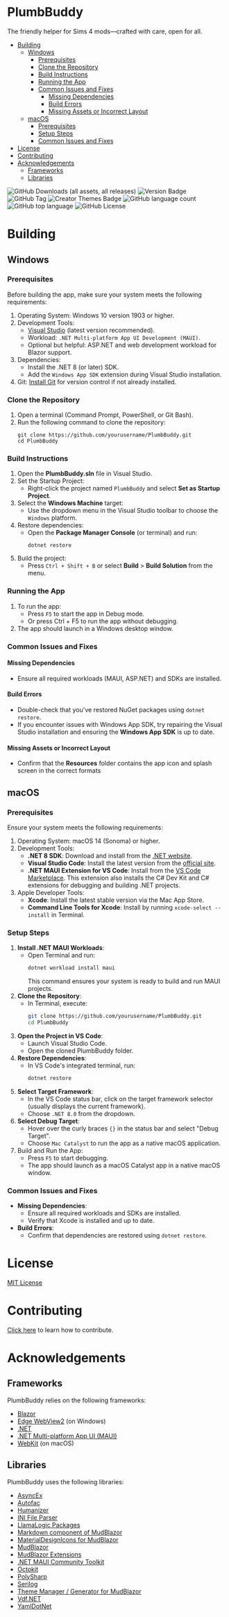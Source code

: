 <h1>PlumbBuddy</h1>
The friendly helper for Sims 4 mods—crafted with care, open for all.

<!-- TOC -->

- [Building](#building)
  - [Windows](#windows)
    - [Prerequisites](#prerequisites)
    - [Clone the Repository](#clone-the-repository)
    - [Build Instructions](#build-instructions)
    - [Running the App](#running-the-app)
    - [Common Issues and Fixes](#common-issues-and-fixes)
      - [Missing Dependencies](#missing-dependencies)
      - [Build Errors](#build-errors)
      - [Missing Assets or Incorrect Layout](#missing-assets-or-incorrect-layout)
  - [macOS](#macos)
    - [Prerequisites](#prerequisites-1)
    - [Setup Steps](#setup-steps)
    - [Common Issues and Fixes](#common-issues-and-fixes-1)
- [License](#license)
- [Contributing](#contributing)
- [Acknowledgements](#acknowledgements)
  - [Frameworks](#frameworks)
  - [Libraries](#libraries)

<!-- /TOC -->

![GitHub Downloads (all assets, all releases)](https://img.shields.io/github/downloads/Llama-Logic/PlumbBuddy/total)
![Version Badge](https://img.shields.io/badge/dynamic/xml?url=https%3A%2F%2Fraw.githubusercontent.com%2FLlama-Logic%2FPlumbBuddy%2Frefs%2Fheads%2Fmain%2FPlumbBuddy%2FPlumbBuddy.csproj&query=%2FProject%2FPropertyGroup%2FApplicationVersion%2Ftext()&label=version)
![GitHub Tag](https://img.shields.io/github/v/tag/Llama-Logic/PlumbBuddy?label=latest%20tag)
![Creator Themes Badge](https://img.shields.io/badge/creator%20themes-4-blue)
![GitHub language count](https://img.shields.io/github/languages/count/Llama-Logic/PlumbBuddy)
![GitHub top language](https://img.shields.io/github/languages/top/Llama-Logic/PlumbBuddy)
![GitHub License](https://img.shields.io/github/license/Llama-Logic/LlamaLogic)

# Building

## Windows

### Prerequisites
Before building the app, make sure your system meets the following requirements:
1. Operating System: Windows 10 version 1903 or higher.
2. Development Tools:
   * [Visual Studio](https://visualstudio.microsoft.com/) (latest version recommended).
   * Workload: `.NET Multi-platform App UI Development (MAUI)`.
   * Optional but helpful: ASP.NET and web development workload for Blazor support.
3. Dependencies:
   * Install the .NET 8 (or later) SDK.
   * Add the `Windows App SDK` extension during Visual Studio installation.
4. Git: [Install Git](https://git-scm.com/) for version control if not already installed.

### Clone the Repository
1. Open a terminal (Command Prompt, PowerShell, or Git Bash).
2. Run the following command to clone the repository:
    ```batch
    git clone https://github.com/yourusername/PlumbBuddy.git
    cd PlumbBuddy
    ```

### Build Instructions
1. Open the **PlumbBuddy.sln** file in Visual Studio.
2. Set the Startup Project:
   * Right-click the project named `PlumbBuddy` and select **Set as Startup Project**.
3. Select the **Windows Machine** target:
   * Use the dropdown menu in the Visual Studio toolbar to choose the `Windows` platform.
4. Restore dependencies:
   * Open the **Package Manager Console** (or terminal) and run:
        ```batch
        dotnet restore
        ```
5. Build the project:
   * Press `Ctrl + Shift + B` or select **Build** > **Build Solution** from the menu.

### Running the App
1. To run the app:
   * Press `F5` to start the app in Debug mode.
   * Or press Ctrl + F5 to run the app without debugging.
2. The app should launch in a Windows desktop window.

### Common Issues and Fixes

#### Missing Dependencies
* Ensure all required workloads (MAUI, ASP.NET) and SDKs are installed.

#### Build Errors
* Double-check that you've restored NuGet packages using `dotnet restore`.
* If you encounter issues with Windows App SDK, try repairing the Visual Studio installation and ensuring the **Windows App SDK** is up to date.

#### Missing Assets or Incorrect Layout
* Confirm that the **Resources** folder contains the app icon and splash screen in the correct formats

## macOS

### Prerequisites
Ensure your system meets the following requirements:
1. Operating System: macOS 14 (Sonoma) or higher.
2. Development Tools:
   * **.NET 8 SDK**: Download and install from the [.NET website](https://dotnet.microsoft.com/download/dotnet/8.0).
   * **Visual Studio Code**: Install the latest version from the [official site](https://code.visualstudio.com/).
   * **.NET MAUI Extension for VS Code**: Install from the [VS Code Marketplace](https://marketplace.visualstudio.com/items?itemName=ms-dotnettools.dotnet-maui). This extension also installs the C# Dev Kit and C# extensions for debugging and building .NET projects. 
3. Apple Developer Tools:
   * **Xcode**: Install the latest stable version via the Mac App Store.
   * **Command Line Tools for Xcode**: Install by running `xcode-select --install` in Terminal.

### Setup Steps
1. **Install .NET MAUI Workloads**:
   * Open Terminal and run:
        ```zsh
        dotnet workload install maui
        ```
     This command ensures your system is ready to build and run MAUI projects. 
2. **Clone the Repository**:
   * In Terminal, execute:
        ```zsh
        git clone https://github.com/yourusername/PlumbBuddy.git
        cd PlumbBuddy
        ```
3. **Open the Project in VS Code**:
   * Launch Visual Studio Code.
   * Open the cloned PlumbBuddy folder.
4. **Restore Dependencies**:
   * In VS Code's integrated terminal, run:
        ```zsh
        dotnet restore
        ```
5. **Select Target Framework**:
   * In the VS Code status bar, click on the target framework selector (usually displays the current framework).
   * Choose `.NET 8.0` from the dropdown.
6. **Select Debug Target**:
   * Hover over the curly braces `{}` in the status bar and select "Debug Target".
   * Choose `Mac Catalyst` to run the app as a native macOS application.
7. Build and Run the App:
   * Press `F5` to start debugging.
   * The app should launch as a macOS Catalyst app in a native macOS window.

### Common Issues and Fixes
* **Missing Dependencies**:
  * Ensure all required workloads and SDKs are installed.
  * Verify that Xcode is installed and up to date.
* **Build Errors**:
  * Confirm that dependencies are restored using `dotnet restore`.

# License
[MIT License](LICENSE)

# Contributing
[Click here](CONTRIBUTING.md) to learn how to contribute.

# Acknowledgements

## Frameworks
PlumbBuddy relies on the following frameworks:
* [Blazor](https://dotnet.microsoft.com/apps/aspnet/web-apps/blazor)
* [Edge WebView2](https://developer.microsoft.com/microsoft-edge/webview2) (on Windows)
* [.NET](https://dotnet.microsoft.com/)
* [.NET Multi-platform App UI (MAUI)](https://dotnet.microsoft.com/apps/maui)
* [WebKit](https://webkit.org/) (on macOS)

## Libraries
PlumbBuddy uses the following libraries:
* [AsyncEx](https://github.com/StephenCleary/AsyncEx)
* [Autofac](https://autofac.org/)
* [Humanizer](https://github.com/Humanizr/Humanizer)
* [INI File Parser](https://github.com/rickyah/ini-parser)
* [LlamaLogic Packages](https://github.com/Llama-Logic/LlamaLogic)
* [Markdown component of MudBlazor](https://github.com/MyNihongo/MudBlazor.Markdown)
* [MaterialDesignIcons for MudBlazor](https://github.com/bromix/Bromix.MudBlazor.MaterialDesignIcons)
* [MudBlazor](https://github.com/MudBlazor/MudBlazor)
* [MudBlazor Extensions](https://github.com/CodeBeamOrg/CodeBeam.MudBlazor.Extensions)
* [.NET MAUI Community Toolkit](https://github.com/CommunityToolkit/Maui)
* [Octokit](https://github.com/octokit)
* [PolySharp](https://github.com/Sergio0694/PolySharp)
* [Serilog](https://github.com/serilog/serilog)
* [Theme Manager / Generator for MudBlazor](https://github.com/MudBlazor/ThemeManager)
* [Vdf.NET](https://github.com/shravan2x/Gameloop.Vdf)
* [YamlDotNet](https://github.com/aaubry/YamlDotNet)